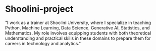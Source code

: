 # Shoolini-project

"I work as a trainer at Shoolini University, where I specialize in teaching Python, Machine Learning, Data Science, Generative AI, Statistics, and Mathematics. My role involves equipping students with both theoretical understanding and practical skills in these domains to prepare them for careers in technology and analytics."
